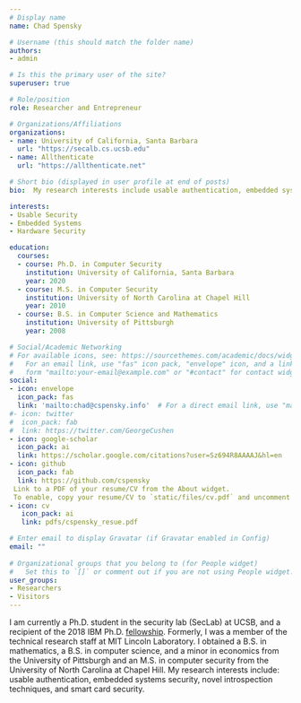 ```yaml
---
# Display name
name: Chad Spensky

# Username (this should match the folder name)
authors:
- admin

# Is this the primary user of the site?
superuser: true

# Role/position
role: Researcher and Entrepreneur

# Organizations/Affiliations
organizations:
- name: University of California, Santa Barbara
  url: "https://secalb.cs.ucsb.edu"
- name: Allthenticate
  url: "https://allthenticate.net"

# Short bio (displayed in user profile at end of posts)
bio:  My research interests include usable authentication, embedded systems security, and and smart card security.

interests:
- Usable Security
- Embedded Systems
- Hardware Security

education:
  courses:
  - course: Ph.D. in Computer Security
    institution: University of California, Santa Barbara
    year: 2020
  - course: M.S. in Computer Security
    institution: University of North Carolina at Chapel Hill
    year: 2010
  - course: B.S. in Computer Science and Mathematics
    institution: University of Pittsburgh
    year: 2008

# Social/Academic Networking
# For available icons, see: https://sourcethemes.com/academic/docs/widgets/#icons
#   For an email link, use "fas" icon pack, "envelope" icon, and a link in the
#   form "mailto:your-email@example.com" or "#contact" for contact widget.
social:
- icon: envelope
  icon_pack: fas
  link: 'mailto:chad@cspensky.info'  # For a direct email link, use "mailto:test@example.org".
#- icon: twitter
#  icon_pack: fab
#  link: https://twitter.com/GeorgeCushen
- icon: google-scholar
  icon_pack: ai
  link: https://scholar.google.com/citations?user=Sz694R8AAAAJ&hl=en 
- icon: github
  icon_pack: fab
  link: https://github.com/cspensky
 Link to a PDF of your resume/CV from the About widget.
 To enable, copy your resume/CV to `static/files/cv.pdf` and uncomment the lines below.  
- icon: cv
   icon_pack: ai
   link: pdfs/cspensky_resue.pdf

# Enter email to display Gravatar (if Gravatar enabled in Config)
email: ""
  
# Organizational groups that you belong to (for People widget)
#   Set this to `[]` or comment out if you are not using People widget.  
user_groups:
- Researchers
- Visitors
---
```


I am currently a Ph.D. student in the security lab (SecLab) at UCSB, and a recipient of the 2018 IBM Ph.D. [fellowship](https://www.research.ibm.com/university/awards/2018_phd_fellowship_awards.shtml). Formerly, I was a member of the technical research staff at MIT Lincoln Laboratory. I obtained a B.S. in mathematics, a B.S. in computer science, and a minor in economics from the University of Pittsburgh and an M.S. in computer security from the University of North Carolina at Chapel Hill. My research interests include: usable authentication, embedded systems security, novel introspection techniques, and smart card security. 
